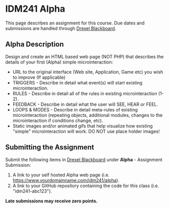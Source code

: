 # IDM241 Alpha

This page describes an assignment for this course. Due dates and submissions are handled through [Drexel Blackboard](https://learn.dcollege.net/).

## Alpha Description

Design and create an HTML based web page (NOT PHP) that describes the details of your first (Alpha) simple microinteraction:

- URL to the original interface (Web site, Application, Game etc) you wish to improve (If applicable)
- TRIGGERS - Describe in detail what event(s) will start existing microinteraction.
- RULES - Describe in detail all of the rules in existing microinteraction (1-2).
- FEEDBACK - Describe in detail what the user will SEE, HEAR or FEEL.
- LOOPS & MODES - Describe in detail meta-rules of existing microinteraction (repeating objects, additional modules, changes to the microinteraction if conditions change, etc).
- Static images and/or animated gifs that help visualize how existing "simple" microinteraction will work. DO NOT use place holder images!

## Submitting the Assignment

Submit the following items in [Drexel Blackboard](https://learn.dcollege.net/) under **Alpha** - Assignment Submission:

1. A link to your self hosted Alpha web page (i.e. https://www.yourdomainname.com/idm241/alpha).
1. A link to your GitHub repository containing the code for this class (i.e. "idm241-abc123").

**Late submissions may receive zero points.**

